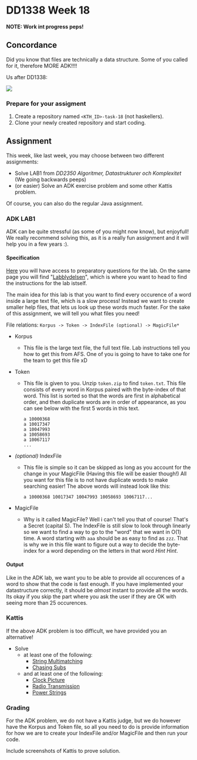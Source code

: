 # DD1338 Week 18

**NOTE: Work int progress peps!**

## Concordance

Did you know that files are technically a data structure. Some of you called for it, therefore MORE ADK!!!!

Us after DD1338:

![](https://images-ext-2.discordapp.net/external/2Rs7TXoJ8cowULh0GOIIo89c9kNqNwNnI51nD4YtZpg/https/pics.me.me/thumb_algorithms-a1-machine-learning-data-structures-maths-what-is-64436671.png)

### Prepare for your assigment

1) Create a repository named `<KTH_ID>-task-18` (not haskellers).
2) Clone your newly created repository and start coding. 

## Assignment
This week, like last week, you may choose between two different assignments:

- Solve LAB1 from _DD2350 Algoritmer, Datastrukturer och Komplexitet_ (We going backwards peeps)
- (or easier) Solve an ADK exercise problem and some other Kattis problem.

Of course, you can also do the regular Java assignment.

### ADK LAB1
ADK can be quite stressful (as some of you might now know), but enjoyfull! We really recommend solving this, as it is a really fun assignment and it will help you in a few years :). 

#### Specification
[Here](https://kth.instructure.com/courses/21037/assignments/124041) you will have access to preparatory questions for the lab. On the same page you will find "[Labblydelsen](https://kth.instructure.com/courses/21037/assignments/124027)", which is where you want to head to find the instructions for the lab istself.

The main idea for this lab is that you want to find every occurence of a word inside a large text file, which is a slow process! Instead we want to create smaller help files, that lets us look up these words much faster. For the sake of this assignment, we will tell you what files you need!

File relations:
`Korpus -> Token -> IndexFile (optional) -> MagicFile*`

* Korpus
  * This file is the large text file, the full text file. Lab instructions tell you how to get this from AFS. One of you is going to have to take one for the team to get this file xD

* Token
  * This file is given to you. Unzip `token.zip` to find `token.txt`. This file consists of every word in Korpus paired with the byte-index of that word. This list is sorted so that the words are first in alphabetical order, and then duplicate words are in order of appearance, as you can see below with the first 5 words in this text.
    ```
    a 10000368
    a 10017347
    a 10047993
    a 10058693
    a 10067117
    ...
    ```
* _(optional)_ IndexFile
  * This file is simple so it can be skipped as long as you account for the change in your MagicFile (Having this file will be easier though!) All you want for this file is to not have duplicate words to make searching easier! The above words will instead look like this:
    ```
    a 10000368 10017347 10047993 10058693 10067117...
    ```

* MagicFile
  * Why is it called MagicFile? Well i can't tell you that of course! That's a Secret (capital S). The IndexFile is still slow to look through linearly so we want to find a way to go to the "word" that we want in O(1) time. A word starting with `aaa` should be as easy to find as `zzz`. That is why we in this file want to figure out a way to decide the byte-index for a word depending on the letters in that word *Hint Hint*.


#### Output
Like in the ADK lab, we want you to be able to provide all occurences of a word to show that the code is fast enough. If you have implemented your datastructure correctly, it should be _almost_ instant to provide all the words. Its okay if you skip the part where you ask the user if they are OK with seeing more than 25 occurences.

### Kattis
If the above ADK problem is too difficult, we have provided you an alternative!

- Solve
    - at least one of the following:
      - [String Multimatching](https://kth.kattis.com/problems/stringmultimatching)
      - [Chasing Subs](https://open.kattis.com/problems/chasingsubs)
    - and at least one of the following:
      - [Clock Picture](https://open.kattis.com/problems/clockpictures)
      - [Radio Transmission](https://open.kattis.com/problems/radiotransmission)
      - [Power Strings](https://open.kattis.com/problems/powerstrings)



### Grading
For the ADK problem, we do not have a Kattis judge, but we do however have the Korpus and Token file, so all you need to do is provide information for how we are to create your IndexFile and/or MagicFile and then run your code. 

Include screenshots of Kattis to prove solution.